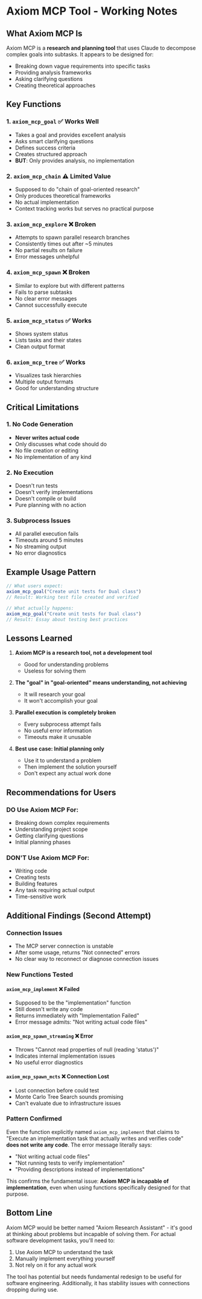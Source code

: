 # Axiom MCP Tool - Working Notes

## What Axiom MCP Is

Axiom MCP is a **research and planning tool** that uses Claude to decompose complex goals into subtasks. It appears to be designed for:
- Breaking down vague requirements into specific tasks
- Providing analysis frameworks
- Asking clarifying questions
- Creating theoretical approaches

## Key Functions

### 1. `axiom_mcp_goal` ✅ Works Well
- Takes a goal and provides excellent analysis
- Asks smart clarifying questions
- Defines success criteria
- Creates structured approach
- **BUT**: Only provides analysis, no implementation

### 2. `axiom_mcp_chain` ⚠️ Limited Value
- Supposed to do "chain of goal-oriented research"
- Only produces theoretical frameworks
- No actual implementation
- Context tracking works but serves no practical purpose

### 3. `axiom_mcp_explore` ❌ Broken
- Attempts to spawn parallel research branches
- Consistently times out after ~5 minutes
- No partial results on failure
- Error messages unhelpful

### 4. `axiom_mcp_spawn` ❌ Broken
- Similar to explore but with different patterns
- Fails to parse subtasks
- No clear error messages
- Cannot successfully execute

### 5. `axiom_mcp_status` ✅ Works
- Shows system status
- Lists tasks and their states
- Clean output format

### 6. `axiom_mcp_tree` ✅ Works
- Visualizes task hierarchies
- Multiple output formats
- Good for understanding structure

## Critical Limitations

### 1. No Code Generation
- **Never writes actual code**
- Only discusses what code should do
- No file creation or editing
- No implementation of any kind

### 2. No Execution
- Doesn't run tests
- Doesn't verify implementations
- Doesn't compile or build
- Pure planning with no action

### 3. Subprocess Issues
- All parallel execution fails
- Timeouts around 5 minutes
- No streaming output
- No error diagnostics

## Example Usage Pattern

```typescript
// What users expect:
axiom_mcp_goal("Create unit tests for Dual class")
// Result: Working test file created and verified

// What actually happens:
axiom_mcp_goal("Create unit tests for Dual class")
// Result: Essay about testing best practices
```

## Lessons Learned

1. **Axiom MCP is a research tool, not a development tool**
   - Good for understanding problems
   - Useless for solving them

2. **The "goal" in "goal-oriented" means understanding, not achieving**
   - It will research your goal
   - It won't accomplish your goal

3. **Parallel execution is completely broken**
   - Every subprocess attempt fails
   - No useful error information
   - Timeouts make it unusable

4. **Best use case: Initial planning only**
   - Use it to understand a problem
   - Then implement the solution yourself
   - Don't expect any actual work done

## Recommendations for Users

### DO Use Axiom MCP For:
- Breaking down complex requirements
- Understanding project scope
- Getting clarifying questions
- Initial planning phases

### DON'T Use Axiom MCP For:
- Writing code
- Creating tests
- Building features
- Any task requiring actual output
- Time-sensitive work

## Additional Findings (Second Attempt)

### Connection Issues
- The MCP server connection is unstable
- After some usage, returns "Not connected" errors
- No clear way to reconnect or diagnose connection issues

### New Functions Tested

#### `axiom_mcp_implement` ❌ Failed
- Supposed to be the "implementation" function
- Still doesn't write any code
- Returns immediately with "Implementation Failed"
- Error message admits: "Not writing actual code files"

#### `axiom_mcp_spawn_streaming` ❌ Error
- Throws "Cannot read properties of null (reading 'status')"
- Indicates internal implementation issues
- No useful error diagnostics

#### `axiom_mcp_spawn_mcts` ❌ Connection Lost
- Lost connection before could test
- Monte Carlo Tree Search sounds promising
- Can't evaluate due to infrastructure issues

### Pattern Confirmed
Even the function explicitly named `axiom_mcp_implement` that claims to "Execute an implementation task that actually writes and verifies code" **does not write any code**. The error message literally says:
- "Not writing actual code files"
- "Not running tests to verify implementation"
- "Providing descriptions instead of implementations"

This confirms the fundamental issue: **Axiom MCP is incapable of implementation**, even when using functions specifically designed for that purpose.

## Bottom Line

Axiom MCP would be better named "Axiom Research Assistant" - it's good at thinking about problems but incapable of solving them. For actual software development tasks, you'll need to:
1. Use Axiom MCP to understand the task
2. Manually implement everything yourself
3. Not rely on it for any actual work

The tool has potential but needs fundamental redesign to be useful for software engineering. Additionally, it has stability issues with connections dropping during use.